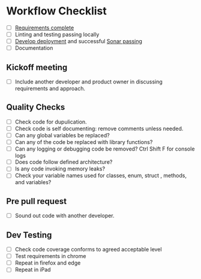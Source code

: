 # Workflow Checklist

- [ ] [Requirements complete]()
- [ ] Linting and testing passing locally
- [ ] [Develop deployment](https://eu-west-2.console.aws.amazon.com/codesuite/codepipeline/pipelines/df-ae-pipeline-system/view?region=eu-west-2) and successful [Sonar passing](https://sonarcloud.io/dashboard?id=defence-forecaster%3Adefence-forecaster)
- [ ] Documentation

## Kickoff meeting

- [ ] Include another developer and product owner in discussing requirements and approach.

## Quality Checks

- [ ] Check code for dupulication.
- [ ] Check code is self documenting: remove comments unless needed.
- [ ] Can any global variables be replaced?
- [ ] Can any of the code be replaced with library functions?
- [ ] Can any logging or debugging code be removed? Ctrl Shift F for console logs
- [ ] Does code follow defined architecture?
- [ ] Is any code invoking memory leaks?
- [ ] Check your variable names used for classes, enum, struct , methods, and variables?

## Pre pull request

- [ ] Sound out code with another developer.

## Dev Testing

- [ ] Check code coverage conforms to agreed acceptable level
- [ ] Test requirements in chrome
- [ ] Repeat in firefox and edge
- [ ] Repeat in iPad

